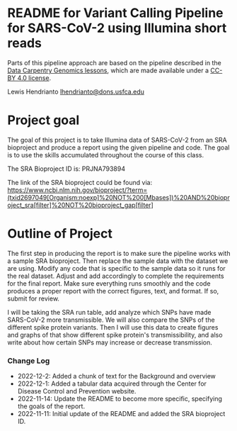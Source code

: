 # README for Variant Calling Pipeline for SARS-CoV-2 using Illumina short reads

Parts of this pipeline approach are based on the pipeline described in the [Data Carpentry Genomics lessons](https://datacarpentry.org/genomics-workshop/), which are made available under a [CC-BY 4.0 license](https://creativecommons.org/licenses/by/4.0/).

Lewis Hendrianto
lhendrianto@dons.usfca.edu

# Project goal

The goal of this project is to take Illumina data of SARS-CoV-2 from an SRA bioproject
and produce a report using the given pipeline and code. The goal is to use the skills
accumulated throughout the course of this class.

The SRA Bioproject ID is: PRJNA793894

The link of the SRA bioproject could be found via:
https://www.ncbi.nlm.nih.gov/bioproject/?term=(txid2697049[Organism:noexp]%20NOT%200[Mbases])%20AND%20bioproject_sra[filter]%20NOT%20bioproject_gap[filter]

# Outline of Project

The first step in producing the report is to make sure the pipeline works with a
sample SRA bioproject. Then replace the sample data with the dataset we are using.
Modify any code that is specific to the sample data so it runs for the real dataset.
Adjust and add accordingly to complete the requirements for the final report. Make sure
everything runs smoothly and the code produces a proper report with the correct figures,
text, and format. If so, submit for review.

I will be taking the SRA run table, add analyze which SNPs have made SARS-CoV-2 more
transmissible. We will also compare the SNPs of the different spike protein variants.
Then I will use this data to create figures and graphs of that show different spike
protein's transmissibility, and also write about how certain SNPs may increase or decrease
transmission.

### Change Log

* 2022-12-2: Added a chunk of text for the Background and overview
* 2022-12-1: Added a tabular data acquired through the Center for Disease Control and Prevention website.
* 2022-11-14: Update the README to become more specific, specifying the goals of the report.
* 2022-11-11: Initial update of the README and added the SRA bioproject ID.